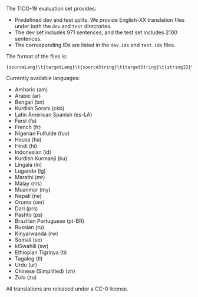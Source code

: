 The TICO-19 evaluation set provides:

* Predefined dev and test splits. We provide English-XX translation files under both the `dev` and `test` directories.
* The dev set includes 971 sentences, and the test set includes 2100 sentences.
* The corresponding IDs are listed in the `dev.ids` and `test.ids` files.

The format of the files is:
~~~
{sourceLang}\t{targetLang}\t{sourceString}\t{targetString}\t{stringID}\t{sourceURL}\t{license}\t{translator_ID}
~~~

Currently available languages:

* Amharic (am)
* Arabic (ar)
* Bengali (bn)
* Kurdish Sorani (ckb)
* Latin American Spanish (es-LA)
* Farsi (fa)
* French (fr)
* Nigerian Fulfulde (fuv)
* Hausa (ha)
* Hindi (hi)
* Indonesian (id)
* Kurdish Kurmanji (ku)
* Lingala (ln)
* Luganda (lg)
* Marathi (mr)
* Malay (ms)
* Muanmar (my)
* Nepali (ne)
* Oromo (om)
* Dari (prs)
* Pashto (ps)
* Brazilian Portuguese (pt-BR)
* Russian (ru)
* Kinyarwanda (rw)
* Somali (so)
* kiSwahili (sw)
* Ethiopian Tigrinya (ti)
* Tagalog (tl)
* Urdu (ur)
* Chinese (Simplified) (zh)
* Zulu (zu)


All translations are released under a CC-0 license.